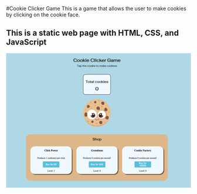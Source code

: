 #Cookie Clicker Game
This is a game that allows the user to make cookies by clicking on the cookie face.

## This is a static web page with HTML, CSS, and JavaScript
![Cookie Clicker Game](./img/cookieClicker.jpg)
